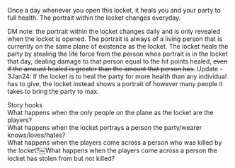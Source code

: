 Once a day whenever you open this locket, it heals you and your party to full health. The portrait within the locket changes everyday.
 
DM note: the portrait within the locket changes daily and is only revealed when the locket is opened. The portrait is always of a living person that is currently on the same plane of existence as the locket. The locket heals the party by stealing the life force from the person whos portrait is in the locket that day, dealing damage to that person equal to the hit points healed, ~~even if the amount healed is greater than the amount that person has.~~ Update - 3Jan24: If the locket is to heal the party for more health than any individual has to give, the locket instead shows a portrait of however many people it takes to bring the party to max.
 
Story hooks  
What happens when the only people on the plane as the locket are the players?  
What happens when the locket portrays a person the party/wearer knows/loves/hates?  
What happens when the players come across a person who was killed by the locket?￼What happens when the players come across a person the locket has stolen from but not killed?